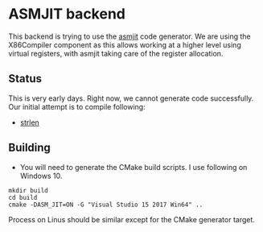 # ASMJIT backend

This backend is trying to use the [asmjit](https://github.com/asmjit/asmjit) code generator. We are using the X86Compiler component as 
this allows working at a higher level using virtual registers, with asmjit taking care of the register allocation.

## Status

This is very early days. Right now, we cannot generate code successfully. Our initial attempt is to compile following:

* [strlen](https://github.com/dibyendumajumdar/dmr_c/blob/master/tests/nano/strlen.c)

## Building 

* You will need to generate the CMake build scripts. I use following on Windows 10.

```
mkdir build
cd build
cmake -DASM_JIT=ON -G "Visual Studio 15 2017 Win64" ..
```

Process on Linus should be similar except for the CMake generator target.
